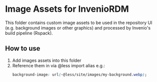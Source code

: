 # Image Assets for InvenioRDM

This folder contains custom image assets to be used in the repository UI
(e.g. background images or other graphics) and processed by Invenio's build
pipeline (Rspack).

## How to use

1. Add images assets into this folder  
2. Reference them in via @less import alias e.g.:  
   ```css
   background-image: url(~@less/site/images/my-background.webp);
   ```
